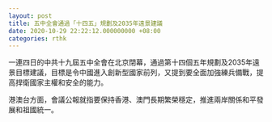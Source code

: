 ```yaml
---
layout: post
title: 五中全會通過「十四五」規劃及2035年遠景建議
date: 2020-10-29 22:22:12.000000000 +08:00
categories: rthk
---
```


一連四日的中共十九屆五中全會在北京閉幕，通過第十四個五年規劃及2035年遠景目標建議，目標是令中國進入創新型國家前列，又提到要全面加強練兵備戰，提高捍衛國家主權和安全的能力。

港澳台方面，會議公報就指要保持香港、澳門長期繁榮穩定，推進兩岸關係和平發展和祖國統一。
